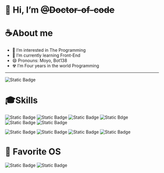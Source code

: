 <div aling="center">
<h1>👋 Hi, I’m <del>@Doctor-of-code</del></h1>
</div>

# ☕About me

- 👀 I’m interested in The Programming
- 🌱 I’m currently learning Front-End
- 😄 Pronouns: Moyo, Bot138
- ☢ I’m Four years in the world Programming
---
![Static Badge](http://ForTheBadge.com/images/badges/built-with-love.svg)

# 🎓Skills

![Static Badge](https://img.shields.io/badge/HTML5-E34F26?style=for-the-badge&logo=html5&logoColor=white)
![Static Badge](https://img.shields.io/badge/CSS3-1572B6?style=for-the-badge&logo=css3&logoColor=white)
![Static Badge](https://img.shields.io/badge/JavaScript-F7DF1E?style=for-the-badge&logo=javascript&logoColor=black)
![Static Bdge](https://img.shields.io/badge/Python-14354C?style=for-the-badge&logo=python&logoColor=white)
![Static Badge](https://img.shields.io/badge/Lua-2C2D72?style=for-the-badge&logo=lua&logoColor=white)
![Static Badge](https://img.shields.io/badge/React-20232A?style=for-the-badge&logo=react&logoColor=61DAFB)

![Static Badge](https://img.shields.io/badge/Figma-F24E1E?style=for-the-badge&logo=figma&logoColor=white)
![Static Badge](https://img.shields.io/badge/Canva-%2300C4CC.svg?&style=for-the-badge&logo=Canva&logoColor=white)
![Static Badge](https://img.shields.io/badge/Adobe%20Illustrator-FF9A00?style=for-the-badge&logo=adobe%20illustrator&logoColor=white)
![Static Badge](https://img.shields.io/badge/Adobe%20Photoshop-31A8FF?style=for-the-badge&logo=Adobe%20Photoshop&logoColor=black)

# 🤖 Favorite OS

![Static Badge](https://img.shields.io/badge/Linux-FCC624?style=for-the-badge&logo=linux&logoColor=black)
![Static Badge](https://img.shields.io/badge/Windows-0078D6?style=for-the-badge&logo=windows&logoColor=white)

<!---
Doctor-of-code/Doctor-of-code is a ✨ special ✨ repository because its `README.md` (this file) appears on your GitHub profile.
You can click the Preview link to take a look at your changes.
--->
